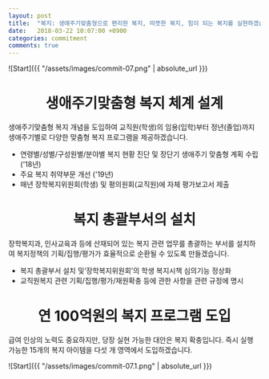 ```yaml
---
layout: post
title:  "복지: 생애주기맞춤형으로 편리한 복지, 따뜻한 복지, 힘이 되는 복지를 실현하겠습니다."
date:   2018-03-22 10:07:00 +0900
categories: commitment
comments: true
---
```


![Start]({{ "/assets/images/commit-07.png" | absolute_url }})

# <center>생애주기맞춤형 복지 체계 설계</center>

생애주기맞춤형 복지 개념을 도입하여 교직원(학생)의 임용(입학)부터 정년(졸업)까지 생애주기별로 다양한 맞춤형 복지 프로그램을 제공하겠습니다.

* 연령별/성별/구성원별/분야별 복지 현황 진단 및 장단기 생애주기 맞춤형 계획 수립 ('18년)
* 주요 복지 취약부문 개선 ('19년)
* 매년 장학복지위원회(학생) 및 평의원회(교직원)에 자체 평가보고서 제출

# <center>복지 총괄부서의 설치</center>

장학복지과, 인사교육과 등에 산재되어 있는 복지 관련 업무를 총괄하는 부서를 설치하여 복지정책의 기획/집행/평가가 효율적으로 순환될 수 있도록 만들겠습니다.

* 복지 총괄부서 설치 및‘장학복지위원회’의 학생 복지시책 심의기능 정상화
* 교직원복지 관련 기획/집행/평가/재원확충 등에 관한 사항을 관련 규정에 명시

# <center>연 100억원의 복지 프로그램 도입</center>

급여 인상의 노력도 중요하지만, 당장 실현 가능한 대안은 복지 확충입니다. 즉시 실행 가능한 15개의 복지 아이템을 다섯 개 영역에서 도입하겠습니다.

![Start]({{ "/assets/images/commit-07.1.png" | absolute_url }})
